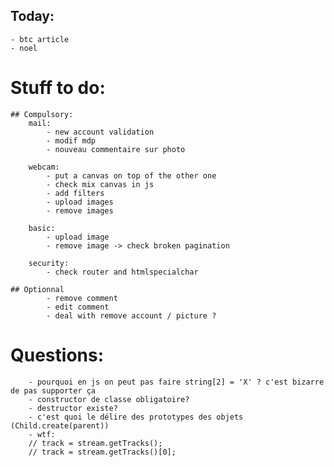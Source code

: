 ## Today:


    - btc article
    - noel


# Stuff to do:
    ## Compulsory:
        mail:
            - new account validation
            - modif mdp
            - nouveau commentaire sur photo

        webcam:
            - put a canvas on top of the other one
            - check mix canvas in js
            - add filters
            - upload images
            - remove images

        basic:
            - upload image
            - remove image -> check broken pagination

        security:
            - check router and htmlspecialchar

    ## Optionnal
            - remove comment
            - edit comment
            - deal with remove account / picture ?

# Questions:
        - pourquoi en js on peut pas faire string[2] = 'X' ? c'est bizarre de pas supporter ça
        - constructor de classe obligatoire?
        - destructor existe?
        - c'est quoi le délire des prototypes des objets (Child.create(parent))
        - wtf:
        // track = stream.getTracks();
        // track = stream.getTracks()[0];
